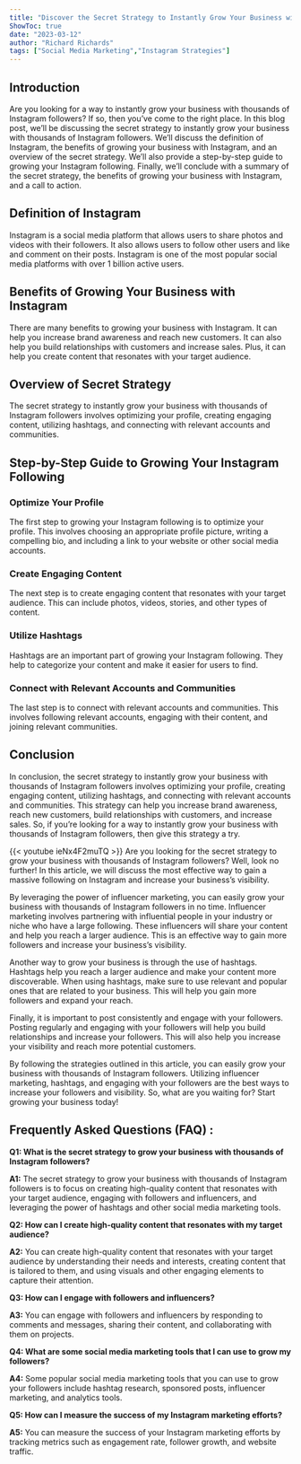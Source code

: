 ```yaml
---
title: "Discover the Secret Strategy to Instantly Grow Your Business with Thousands of Instagram Followers!"
ShowToc: true 
date: "2023-03-12"
author: "Richard Richards" 
tags: ["Social Media Marketing","Instagram Strategies"]
---
```

## Introduction

Are you looking for a way to instantly grow your business with thousands of Instagram followers? If so, then you’ve come to the right place. In this blog post, we’ll be discussing the secret strategy to instantly grow your business with thousands of Instagram followers. We’ll discuss the definition of Instagram, the benefits of growing your business with Instagram, and an overview of the secret strategy. We’ll also provide a step-by-step guide to growing your Instagram following. Finally, we’ll conclude with a summary of the secret strategy, the benefits of growing your business with Instagram, and a call to action. 

## Definition of Instagram

Instagram is a social media platform that allows users to share photos and videos with their followers. It also allows users to follow other users and like and comment on their posts. Instagram is one of the most popular social media platforms with over 1 billion active users. 

## Benefits of Growing Your Business with Instagram

There are many benefits to growing your business with Instagram. It can help you increase brand awareness and reach new customers. It can also help you build relationships with customers and increase sales. Plus, it can help you create content that resonates with your target audience. 

## Overview of Secret Strategy

The secret strategy to instantly grow your business with thousands of Instagram followers involves optimizing your profile, creating engaging content, utilizing hashtags, and connecting with relevant accounts and communities. 

## Step-by-Step Guide to Growing Your Instagram Following

### Optimize Your Profile

The first step to growing your Instagram following is to optimize your profile. This involves choosing an appropriate profile picture, writing a compelling bio, and including a link to your website or other social media accounts. 

### Create Engaging Content

The next step is to create engaging content that resonates with your target audience. This can include photos, videos, stories, and other types of content. 

### Utilize Hashtags

Hashtags are an important part of growing your Instagram following. They help to categorize your content and make it easier for users to find. 

### Connect with Relevant Accounts and Communities

The last step is to connect with relevant accounts and communities. This involves following relevant accounts, engaging with their content, and joining relevant communities. 

## Conclusion

In conclusion, the secret strategy to instantly grow your business with thousands of Instagram followers involves optimizing your profile, creating engaging content, utilizing hashtags, and connecting with relevant accounts and communities. This strategy can help you increase brand awareness, reach new customers, build relationships with customers, and increase sales. So, if you’re looking for a way to instantly grow your business with thousands of Instagram followers, then give this strategy a try.

{{< youtube ieNx4F2muTQ >}} 
Are you looking for the secret strategy to grow your business with thousands of Instagram followers? Well, look no further! In this article, we will discuss the most effective way to gain a massive following on Instagram and increase your business’s visibility. 

By leveraging the power of influencer marketing, you can easily grow your business with thousands of Instagram followers in no time. Influencer marketing involves partnering with influential people in your industry or niche who have a large following. These influencers will share your content and help you reach a larger audience. This is an effective way to gain more followers and increase your business’s visibility.

Another way to grow your business is through the use of hashtags. Hashtags help you reach a larger audience and make your content more discoverable. When using hashtags, make sure to use relevant and popular ones that are related to your business. This will help you gain more followers and expand your reach.

Finally, it is important to post consistently and engage with your followers. Posting regularly and engaging with your followers will help you build relationships and increase your followers. This will also help you increase your visibility and reach more potential customers.

By following the strategies outlined in this article, you can easily grow your business with thousands of Instagram followers. Utilizing influencer marketing, hashtags, and engaging with your followers are the best ways to increase your followers and visibility. So, what are you waiting for? Start growing your business today!

## Frequently Asked Questions (FAQ) :
**Q1: What is the secret strategy to grow your business with thousands of Instagram followers?**

**A1:** The secret strategy to grow your business with thousands of Instagram followers is to focus on creating high-quality content that resonates with your target audience, engaging with followers and influencers, and leveraging the power of hashtags and other social media marketing tools. 

**Q2: How can I create high-quality content that resonates with my target audience?**

**A2:** You can create high-quality content that resonates with your target audience by understanding their needs and interests, creating content that is tailored to them, and using visuals and other engaging elements to capture their attention. 

**Q3: How can I engage with followers and influencers?**

**A3:** You can engage with followers and influencers by responding to comments and messages, sharing their content, and collaborating with them on projects. 

**Q4: What are some social media marketing tools that I can use to grow my followers?**

**A4:** Some popular social media marketing tools that you can use to grow your followers include hashtag research, sponsored posts, influencer marketing, and analytics tools. 

**Q5: How can I measure the success of my Instagram marketing efforts?**

**A5:** You can measure the success of your Instagram marketing efforts by tracking metrics such as engagement rate, follower growth, and website traffic.




